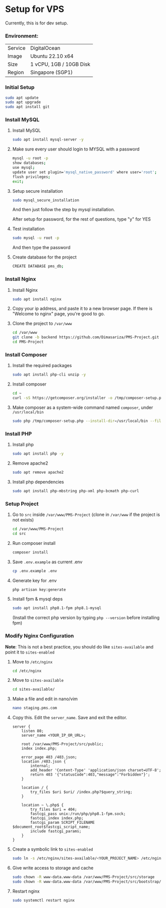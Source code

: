 # Setup for VPS
Currently, this is for dev setup.

### Environment:

| | |
|---|---|
|Service    | DigitalOcean              |
| Image     | Ubuntu 22.10 x64          |
| Size      | 1 vCPU, 1GB / 10GB Disk   |
| Region    | Singapore (SGP1)          |


### Initial Setup
```bash
sudo apt update
sudo apt upgrade
sudo apt install git
```

### Install MySQL
1. Install MySQL
   ```bash
   sudo apt install mysql-server -y
   ```

2. Make sure every user should login to MYSQL with a password
   ```bash
   mysql -u root -p
   show databases;
   use mysql;
   update user set plugin='mysql_native_password' where user='root';
   flush privileges;
   exit;
   ```

3. Setup secure installation
   ```bash
   sudo mysql_secure_installation
   ```
   And then just follow the step by mysql installation.

   After setup for password, for the rest of questions, type "y" for YES


4. Test installation
   ```bash
   sudo mysql -u root -p
   ```
   And then type the password

5. Create database for the project
   ```bash
   CREATE DATABASE pms_db;
   ```

### Install Nginx
1. Install Nginx
   ```bash
   sudo apt install nginx
   ```

2. Copy your ip address, and paste it to a new browser page. If there is "Welcome to nginx" page, you're good to go.

3. Clone the project to `/var/www`
   ```bash
   cd /var/www
   git clone -b backend https://github.com/Dimasariza/PMS-Project.git
   cd PMS-Project
   ```

### Install Composer
1. Install the required packages
   ```bash
   sudo apt install php-cli unzip -y
   ```

2. Install composer
   ```bash
   cd ~
   curl -sS https://getcomposer.org/installer -o /tmp/composer-setup.php
   ```

3. Make composer as a system-wide command named `composer`, under `/usr/local/bin`
   ```bash
   sudo php /tmp/composer-setup.php --install-dir=/usr/local/bin --filename=composer
   ```

### Install PHP
1. Install php
   ```bash
   sudo apt install php -y
   ```

2. Remove apache2
   ```bash
   sudo apt remove apache2
   ```

3. Install php dependencies
   ```bash
   sudo apt install php-mbstring php-xml php-bcmath php-curl
   ```

### Setup Project
1. Go to `src` inside `/var/www/PMS-Project` (clone in `/var/www` if the project is not exists)
   ```bash
   cd /var/www/PMS-Project
   cd src
   ```
2. Run composer install
   ```bash
   composer install
   ```

3. Save `.env.example` as current .env
   ```bash
   cp .env.example .env
   ```

4. Generate key for .env
   ```bash
   php artisan key:generate
   ```

5. Install fpm & mysql deps
   ```bash
   sudo apt install php8.1-fpm php8.1-mysql
   ```
   (Install the correct php version by typing `php --version` before installing fpm)

### Modify Nginx Configuration
**Note**: This is not a best practice, you should do like `sites-available` and point it to `sites-enabled`

1. Move to `/etc/nginx`
   ```bash
   cd /etc/nginx
   ```
2. Move to `sites-available`
   ```bash
   cd sites-available/
   ```

3. Make a file and edit in nano/vim
   ```bash
   nano staging.pms.com
   ```

4. Copy this. Edit the `server_name`. Save and exit the editor.
   ```nginx
   server {
       listen 80;
       server_name <YOUR_IP_OR_URL>;

       root /var/www/PMS-Project/src/public;
       index index.php;

       error_page 403 /403.json;
       location /403.json {
           internal;
           add_header 'Content-Type' 'application/json charset=UTF-8';
           return 403 '{"statusCode":403,"message":"Forbidden"}';
       }

       location / {
           try_files $uri $uri/ /index.php?$query_string;
       }

       location ~ \.php$ {
           try_files $uri = 404;
           fastcgi_pass unix:/run/php/php8.1-fpm.sock;
           fastcgi_index index.php;
           fastcgi_param SCRIPT_FILENAME $document_root$fastcgi_script_name;
           include fastcgi_params;
       }
   }
   ```

5. Create a symbolic link to `sites-enabled`
   ```bash
   sudo ln -s /etc/nginx/sites-available/<YOUR_PROJECT_NAME> /etc/nginx/sites-enabled
   ```

6. Give write access to storage and cache
   ```bash
   sudo chown -R www-data.www-data /var/www/PMS-Project/src/storage
   sudo chown -R www-data.www-data /var/www/PMS-Project/src/bootstrap/cache

7. Restart nginx
   ```bash
   sudo systemctl restart nginx
   ```
